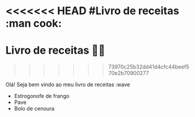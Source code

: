 <<<<<<< HEAD
#Livro de receitas :man cook:
=======
# Livro de receitas 👩‍🍳
>>>>>>> 73970c25b32dd41d4cfc44beef570e2b70900277

Olá! Seja bem vindo ao meu livro de receitas :wave

 - Estrogonofe de frango
 - Pave
 - Bolo de cenoura
